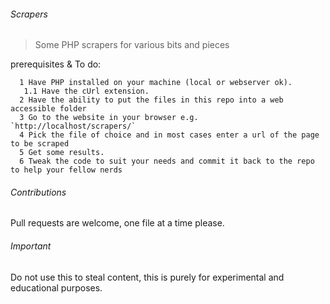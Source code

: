 ###### Scrapers

> Some PHP scrapers for various bits and pieces


prerequisites & To do:

      1 Have PHP installed on your machine (local or webserver ok).
       1.1 Have the cUrl extension.
      2 Have the ability to put the files in this repo into a web accessible folder
      3 Go to the website in your browser e.g. `http://localhost/scrapers/`
      4 Pick the file of choice and in most cases enter a url of the page to be scraped
      5 Get some results.
      6 Tweak the code to suit your needs and commit it back to the repo to help your fellow nerds


###### Contributions

Pull requests are welcome, one file at a time please.

###### Important

Do not use this to steal content, this is purely for experimental and educational purposes.
   
   
